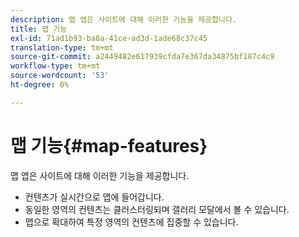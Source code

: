 ```yaml
---
description: 맵 앱은 사이트에 대해 이러한 기능을 제공합니다.
title: 맵 기능
exl-id: 71ad1b93-ba8a-41ce-ad3d-1ade68c37c45
translation-type: tm+mt
source-git-commit: a2449482e617939cfda7e367da34875bf187c4c9
workflow-type: tm+mt
source-wordcount: '53'
ht-degree: 0%

---
```


# 맵 기능{#map-features}

맵 앱은 사이트에 대해 이러한 기능을 제공합니다.



* 컨텐츠가 실시간으로 맵에 들어갑니다.
* 동일한 영역의 컨텐츠는 클러스터링되며 갤러리 모달에서 볼 수 있습니다.
* 맵으로 확대하여 특정 영역의 컨텐츠에 집중할 수 있습니다.
